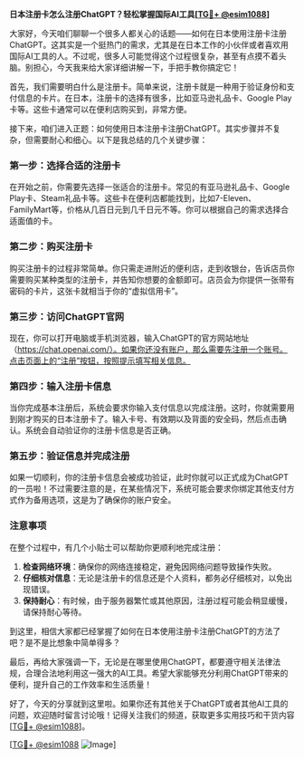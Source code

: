 **日本注册卡怎么注册ChatGPT？轻松掌握国际AI工具[[TG💪+ @esim1088](https://t.me/s/esim1088)]**

大家好，今天咱们聊聊一个很多人都关心的话题——如何在日本使用注册卡注册ChatGPT。这其实是一个挺热门的需求，尤其是在日本工作的小伙伴或者喜欢用国际AI工具的人。不过呢，很多人可能觉得这个过程很复杂，甚至有点摸不着头脑。别担心，今天我来给大家详细讲解一下，手把手教你搞定它！

首先，我们需要明白什么是注册卡。简单来说，注册卡就是一种用于验证身份和支付信息的卡片。在日本，注册卡的选择有很多，比如亚马逊礼品卡、Google Play卡等。这些卡通常可以在便利店购买到，非常方便。

接下来，咱们进入正题：如何使用日本注册卡注册ChatGPT。其实步骤并不复杂，但需要耐心和细心。以下是我总结的几个关键步骤：

### **第一步：选择合适的注册卡**
在开始之前，你需要先选择一张适合的注册卡。常见的有亚马逊礼品卡、Google Play卡、Steam礼品卡等。这些卡在便利店都能找到，比如7-Eleven、FamilyMart等，价格从几百日元到几千日元不等。你可以根据自己的需求选择合适面值的卡。

### **第二步：购买注册卡**
购买注册卡的过程非常简单。你只需走进附近的便利店，走到收银台，告诉店员你需要购买某种类型的注册卡，并告知你想要的金额即可。店员会为你提供一张带有密码的卡片，这张卡就相当于你的“虚拟信用卡”。

### **第三步：访问ChatGPT官网**
现在，你可以打开电脑或手机浏览器，输入ChatGPT的官方网站地址（https://chat.openai.com/）。如果你还没有账户，那么需要先注册一个账号。点击页面上的“注册”按钮，按照提示填写相关信息。

### **第四步：输入注册卡信息**
当你完成基本注册后，系统会要求你输入支付信息以完成注册。这时，你就需要用到刚才购买的日本注册卡了。输入卡号、有效期以及背面的安全码，然后点击确认。系统会自动验证你的注册卡信息是否正确。

### **第五步：验证信息并完成注册**
如果一切顺利，你的注册卡信息会被成功验证，此时你就可以正式成为ChatGPT的一员啦！不过需要注意的是，在某些情况下，系统可能会要求你绑定其他支付方式作为备用选项，这是为了确保你的账户安全。

### **注意事项**
在整个过程中，有几个小贴士可以帮助你更顺利地完成注册：
1. **检查网络环境**：确保你的网络连接稳定，避免因网络问题导致操作失败。
2. **仔细核对信息**：无论是注册卡的信息还是个人资料，都务必仔细核对，以免出现错误。
3. **保持耐心**：有时候，由于服务器繁忙或其他原因，注册过程可能会稍显缓慢，请保持耐心等待。

到这里，相信大家都已经掌握了如何在日本使用注册卡注册ChatGPT的方法了吧？是不是比想象中简单得多？

最后，再给大家强调一下，无论是在哪里使用ChatGPT，都要遵守相关法律法规，合理合法地利用这一强大的AI工具。希望大家能够充分利用ChatGPT带来的便利，提升自己的工作效率和生活质量！

好了，今天的分享就到这里啦。如果你还有其他关于ChatGPT或者其他AI工具的问题，欢迎随时留言讨论哦！记得关注我们的频道，获取更多实用技巧和干货内容[[TG💪+ @esim1088](https://t.me/s/esim1088)]。

[[TG💪+ @esim1088](https://t.me/s/esim1088) ![Image](https://i.postimg.cc/4NQfJmqS/Snipaste-2025-05-13-00-14-12.png)]